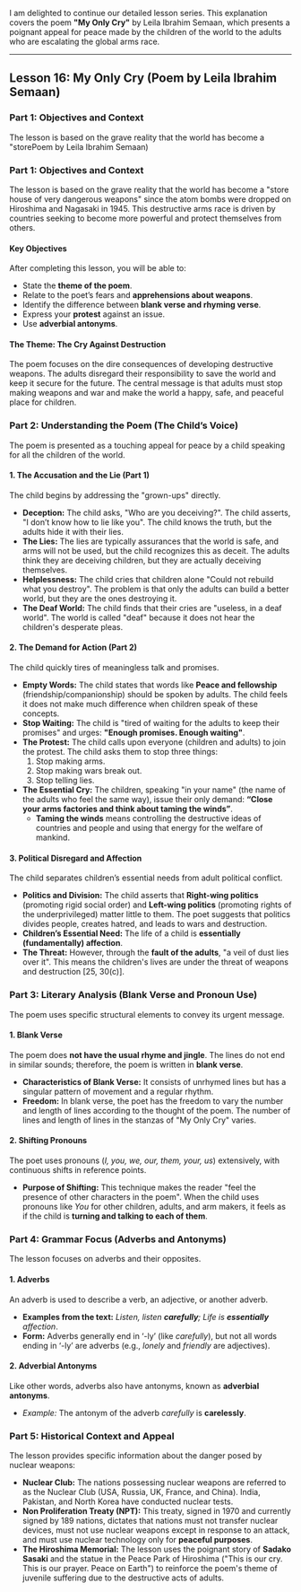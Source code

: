I am delighted to continue our detailed lesson series. This explanation covers the poem **"My Only Cry"** by Leila Ibrahim Semaan, which presents a poignant appeal for peace made by the children of the world to the adults who are escalating the global arms race.

***

## Lesson 16: My Only Cry (Poem by Leila Ibrahim Semaan)

### Part 1: Objectives and Context

The lesson is based on the grave reality that the world has become a "storePoem by Leila Ibrahim Semaan)

### Part 1: Objectives and Context

The lesson is based on the grave reality that the world has become a "store house of very dangerous weapons" since the atom bombs were dropped on Hiroshima and Nagasaki in 1945. This destructive arms race is driven by countries seeking to become more powerful and protect themselves from others.

#### Key Objectives
After completing this lesson, you will be able to:
*   State the **theme of the poem**.
*   Relate to the poet’s fears and **apprehensions about weapons**.
*   Identify the difference between **blank verse and rhyming verse**.
*   Express your **protest** against an issue.
*   Use **adverbial antonyms**.

#### The Theme: The Cry Against Destruction
The poem focuses on the dire consequences of developing destructive weapons. The adults disregard their responsibility to save the world and keep it secure for the future. The central message is that adults must stop making weapons and war and make the world a happy, safe, and peaceful place for children.

### Part 2: Understanding the Poem (The Child’s Voice)

The poem is presented as a touching appeal for peace by a child speaking for all the children of the world.

#### 1. The Accusation and the Lie (Part 1)
The child begins by addressing the "grown-ups" directly.

*   **Deception:** The child asks, "Who are you deceiving?". The child asserts, "I don’t know how to lie like you". The child knows the truth, but the adults hide it with their lies.
*   **The Lies:** The lies are typically assurances that the world is safe, and arms will not be used, but the child recognizes this as deceit. The adults think they are deceiving children, but they are actually deceiving themselves.
*   **Helplessness:** The child cries that children alone "Could not rebuild what you destroy". The problem is that only the adults can build a better world, but they are the ones destroying it.
*   **The Deaf World:** The child finds that their cries are "useless, in a deaf world". The world is called "deaf" because it does not hear the children's desperate pleas.

#### 2. The Demand for Action (Part 2)
The child quickly tires of meaningless talk and promises.

*   **Empty Words:** The child states that words like **Peace and fellowship** (friendship/companionship) should be spoken by adults. The child feels it does not make much difference when children speak of these concepts.
*   **Stop Waiting:** The child is "tired of waiting for the adults to keep their promises" and urges: **"Enough promises. Enough waiting"**.
*   **The Protest:** The child calls upon everyone (children and adults) to join the protest. The child asks them to stop three things:
    1.  Stop making arms.
    2.  Stop making wars break out.
    3.  Stop telling lies.
*   **The Essential Cry:** The children, speaking "in your name" (the name of the adults who feel the same way), issue their only demand: **“Close your arms factories and think about taming the winds”**.
    *   **Taming the winds** means controlling the destructive ideas of countries and people and using that energy for the welfare of mankind.

#### 3. Political Disregard and Affection
The child separates children’s essential needs from adult political conflict.

*   **Politics and Division:** The child asserts that **Right-wing politics** (promoting rigid social order) and **Left-wing politics** (promoting rights of the underprivileged) matter little to them. The poet suggests that politics divides people, creates hatred, and leads to wars and destruction.
*   **Children’s Essential Need:** The life of a child is **essentially (fundamentally) affection**.
*   **The Threat:** However, through the **fault of the adults**, "a veil of dust lies over it". This means the children's lives are under the threat of weapons and destruction [25, 30(c)].

### Part 3: Literary Analysis (Blank Verse and Pronoun Use)

The poem uses specific structural elements to convey its urgent message.

#### 1. Blank Verse
The poem does **not have the usual rhyme and jingle**. The lines do not end in similar sounds; therefore, the poem is written in **blank verse**.
*   **Characteristics of Blank Verse:** It consists of unrhymed lines but has a singular pattern of movement and a regular rhythm.
*   **Freedom:** In blank verse, the poet has the freedom to vary the number and length of lines according to the thought of the poem. The number of lines and length of lines in the stanzas of "My Only Cry" varies.

#### 2. Shifting Pronouns
The poet uses pronouns (*I, you, we, our, them, your, us*) extensively, with continuous shifts in reference points.

*   **Purpose of Shifting:** This technique makes the reader "feel the presence of other characters in the poem". When the child uses pronouns like *You* for other children, adults, and arm makers, it feels as if the child is **turning and talking to each of them**.

### Part 4: Grammar Focus (Adverbs and Antonyms)

The lesson focuses on adverbs and their opposites.

#### 1. Adverbs
An adverb is used to describe a verb, an adjective, or another adverb.
*   **Examples from the text:** *Listen, listen **carefully**; Life is **essentially** affection*.
*   **Form:** Adverbs generally end in ‘-ly’ (like *carefully*), but not all words ending in ‘-ly’ are adverbs (e.g., *lonely* and *friendly* are adjectives).

#### 2. Adverbial Antonyms
Like other words, adverbs also have antonyms, known as **adverbial antonyms**.
*   *Example:* The antonym of the adverb *carefully* is **carelessly**.

### Part 5: Historical Context and Appeal

The lesson provides specific information about the danger posed by nuclear weapons:

*   **Nuclear Club:** The nations possessing nuclear weapons are referred to as the Nuclear Club (USA, Russia, UK, France, and China). India, Pakistan, and North Korea have conducted nuclear tests.
*   **Non Proliferation Treaty (NPT):** This treaty, signed in 1970 and currently signed by 189 nations, dictates that nations must not transfer nuclear devices, must not use nuclear weapons except in response to an attack, and must use nuclear technology only for **peaceful purposes**.
*   **The Hiroshima Memorial:** The lesson uses the poignant story of **Sadako Sasaki** and the statue in the Peace Park of Hiroshima ("This is our cry. This is our prayer. Peace on Earth") to reinforce the poem's theme of juvenile suffering due to the destructive acts of adults.